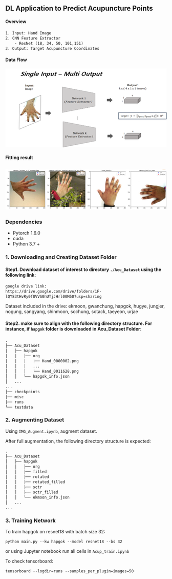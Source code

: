 ## DL Application to Predict Acupuncture Points 
#### **Overview**
    1. Input: Hand Image 
    2. CNN Feature Extractor
        - ResNet (18, 34, 50, 101,151) 
    3. Output: Target Acupuncture Coordinates
#### Data Flow
![Img1](./misc/ex2.png)
#### Fitting result
![Img2](./misc/Result.png)
---
### Dependencies 
- Pytorch 1.6.0
- cuda
- Python 3.7 +
### 1. Downloading and Creating Dataset Folder
#### Step1. Download dataset of interest to directory `./Acu_Dataset` using the following link: 
    google drive link:
    https://drive.google.com/drive/folders/1F-lQY83tHvRy0fUVVS0hUTjJHrl00M50?usp=sharing

Dataset included in the drive: ekmoon, gwanchung, hapgok, hugye, jungjer, nogung, sangyang, shinmoon, sochung, sotack, taeyeon, urjae

#### Step2. make sure to align with the following directory structure. For instance, if `hapgok` folder is downloaded in Acu_Dataset Folder: 
    .
    ├── Acu_Dataset
    │   ├── hapgok
    │   │   ├── org
    │   │   │   ├── Hand_0000002.png
    │   │   │   ...
    │   │   │   └── Hand_0011628.png
    │   │   └── hapgok_info.json
    │   ...
    ...   
    ├── checkpoints
    ├── misc
    ├── runs
    └── testdata

### 2. Augmenting Dataset
Using `IMG_Augment.ipynb`, augment dataset.

After full augmentation, the following directory structure is expected:

    .
    ├── Acu_Dataset
    │   ├── hapgok
    │   │   ├── org
    │   │   ├── filled
    │   │   ├── rotated
    │   │   ├── rotated_filled
    │   │   ├── sctr
    │   │   ├── sctr_filled              
    │   │   └── ekmoon_info.json
    │   ...
    ...  

### 3. Training Network
To train hapgok on resnet18 with batch size 32: 

    python main.py --kw hapgok --model resnet18 --bs 32

or using Jupyter notebook run all cells in `Acup_train.ipynb` 

To check tensorboard:

    tensorboard --logdir=runs --samples_per_plugin=images=50